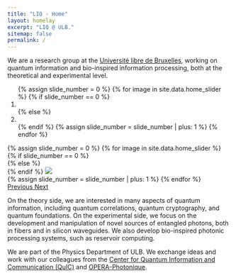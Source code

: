 ```yaml
---
title: "LIQ - Home"
layout: homelay
excerpt: "LIQ @ ULB."
sitemap: false
permalink: /
---
```



We are a research group at the [Université libre de Bruxelles](http://www.ulb.be), working on quantum information and bio-inspired information processing, both at the theoretical and experimental level.

<!--<h3 style="color:red; text-align:center">
<a href="{{ site.url }}{{ site.baseurl }}/vacancies" style="color:red">We have open positions</a>
</h3>-->

<div markdown="0" id="carousel" class="carousel slide" data-ride="carousel" data-interval="4000" data-pause="hover">
  <!-- Menu -->
  <ol class="carousel-indicators">
    {% assign slide_number = 0 %}
    {% for image in site.data.home_slider %}
    {% if slide_number == 0 %}
    <li data-target="#carousel" data-slide-to="{{ slide_number }}" class="active"></li>
    {% else %}
    <li data-target="#carousel" data-slide-to="{{ slide_number }}"></li>
    {% endif %}
    {% assign slide_number = slide_number | plus: 1 %}
    {% endfor %}
  </ol>

  <!-- Items -->
  <div class="carousel-inner" markdown="0">
    {% assign slide_number = 0 %}
    {% for image in site.data.home_slider %}
    {% if slide_number == 0 %}
    <div class="item active">
    {% else %}
    <div class="item">
    {% endif %}
      <img src="{{ site.url }}{{ site.baseurl }}/images/home/{{ image.name }}">
    </div>
    {% assign slide_number = slide_number | plus: 1 %}
    {% endfor %}
  </div>
  <a class="left carousel-control" href="#carousel" role="button" data-slide="prev">
    <span class="glyphicon glyphicon-chevron-left" aria-hidden="true"></span>
    <span class="sr-only">Previous</span>
  </a>
  <a class="right carousel-control" href="#carousel" role="button" data-slide="next">
    <span class="glyphicon glyphicon-chevron-right" aria-hidden="true"></span>
    <span class="sr-only">Next</span>
  </a>
</div>



On the theory side, we are interested in many aspects of quantum information, including quantum correlations, quantum cryptography, and quantum foundations. On the experimental side, we focus on the development and manipulation of novel sources of entangled photons, both in fibers and in silicon waveguides. We also develop bio-inspired photonic processing systems, such as reservoir computing.

We are part of the Physics Department of ULB. We exchange ideas and work with our colleagues from the [Center for Quantum Information and Communication (QuIC)](http://quic.ulb.ac.be/) and [OPERA-Photonique](http://www.ulb.ac.be/polytech/soa/index.html).
